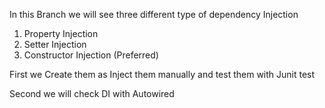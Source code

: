 In this Branch we will see three different type of dependency Injection 

1) Property Injection
2) Setter Injection
3) Constructor Injection (Preferred)

First we Create them as Inject them manually and test them with Junit test

Second we will check  DI with Autowired  






